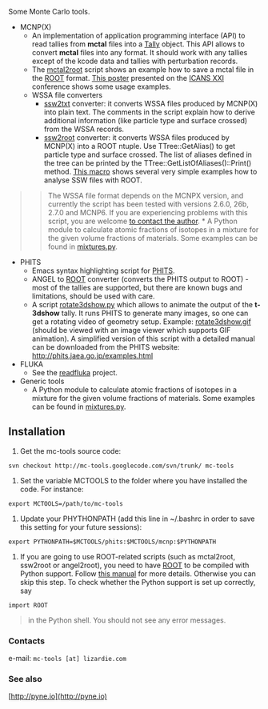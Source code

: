 Some Monte Carlo tools.

  * MСNР(Х)
    * An implementation of application programming interface (API) to read tallies from **mctal** files into a [Tally](https://code.google.com/p/mc-tools/source/browse/trunk/mcnp/mctal.py) object. This API allows to convert **mctal** files into any format.  It should work with any tallies except of the kcode data and tallies with perturbation records.
    * The [mctal2root](https://code.google.com/p/mc-tools/source/browse/trunk/mcnp/mctal2root.py) script shows an example how to save a mctal file in the [ROOT](http://root.cern.ch)  format.  [This poster](https://drive.google.com/file/d/0B35Xg1IpFgVycXRiWWh0VTJnczQ/edit?usp=sharing) presented on the [ICANS XXI](http://j-parc.jp/researcher/MatLife/en/meetings/ICANS_XXI/) conference shows some usage examples.
    * WSSA file converters
      * [ssw2txt](https://code.google.com/p/mc-tools/source/browse/trunk/mcnp/ssw2txt.py) converter: it converts WSSA files produced by MCNP(X) into plain text. The comments in the script explain how to derive additional information (like particle type and surface crossed) from the WSSA records.
      * [ssw2root](https://code.google.com/p/mc-tools/source/browse/trunk/mcnp/ssw2root.py) converter: it converts WSSA files produced by MСNР(X) into a ROOT ntuple. Use TTree::GetAlias() to get particle type and surface crossed. The list of aliases defined in the tree can be printed by the TTree::GetListOfAliases()::Print() method. [This macro](https://code.google.com/p/mc-tools/source/browse/trunk/mcnp/examples/ssw2root/example.C) shows several very simple examples how to analyse SSW files with ROOT.
> > The WSSA file format depends on the MCNPX version, and currently the script has been tested with versions 2.6.0, 26b, 2.7.0 and MCNP6. If you are experiencing problems with this script, you are welcome [to contact the author](https://code.google.com/u/batkov).
    * A Python module to calculate atomic fractions of isotopes in a mixture for the given volume fractions of materials. Some examples can be found in  [mixtures.py](http://code.google.com/p/mc-tools/source/browse/trunk/common/mixtures.py).
  * PHITS
    * Emacs syntax highlighting script for [PHITS](http://phits.jaea.go.jp/).
    * ANGEL to [ROOT](http://root.cern.ch) converter (converts the PHITS output to ROOT) - most of the tallies are supported, but there are known bugs and limitations, should be used with care.
    * A script [rotate3dshow.py](http://code.google.com/p/mc-tools/source/browse/trunk/phits/rotate3dshow.py) which allows to animate the output of the **t-3dshow** tally. It runs PHITS to generate many images, so one can get a rotating video of geometry setup. Example: [rotate3dshow.gif](http://mc-tools.googlecode.com/files/rotate3dshow.gif) (should be viewed with an image viewer which supports GIF animation).  A simplified version of this script with a detailed manual can be downloaded from the PHITS website: http://phits.jaea.go.jp/examples.html
  * FLUKA
    * See the [readfluka](http://code.google.com/p/readfluka) project.
  * Generic tools
    * A Python module to calculate atomic fractions of isotopes in a mixture for the given volume fractions of materials. Some examples can be found in  [mixtures.py](http://code.google.com/p/mc-tools/source/browse/trunk/common/mixtures.py).

## Installation ##
  1. Get the mc-tools source code:
```
svn checkout http://mc-tools.googlecode.com/svn/trunk/ mc-tools
```
  1. Set the variable MCTOOLS to the folder where you have installed the code. For instance:
```
export MCTOOLS=/path/to/mc-tools
```
  1. Update your PHYTHONPATH (add this line in ~/.bashrc in order to save this setting for your future sessions):
```
export PYTHONPATH=$MCTOOLS/phits:$MCTOOLS/mcnp:$PYTHONPATH
```
  1. If you are going to use ROOT-related scripts (such as mctal2root, ssw2root or angel2root), you need to have [ROOT](http://root.cern.ch) to be compiled with Python support. Follow [this manual](http://root.cern.ch/drupal/content/pyroot) for more details. Otherwise you can skip this step. To check whether the Python support is set up correctly, say
```
import ROOT
```

> in the Python shell. You should not see any error messages.


### Contacts ###
e-mail: `mc-tools [аt] lizardie.com`

### See also ###
[http://pyne.io](http://pyne.io)